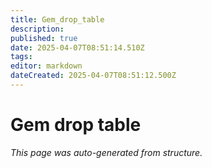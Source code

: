 ```yaml
---
title: Gem_drop_table
description: 
published: true
date: 2025-04-07T08:51:14.510Z
tags: 
editor: markdown
dateCreated: 2025-04-07T08:51:12.500Z
---
```


# Gem drop table

*This page was auto-generated from structure.*